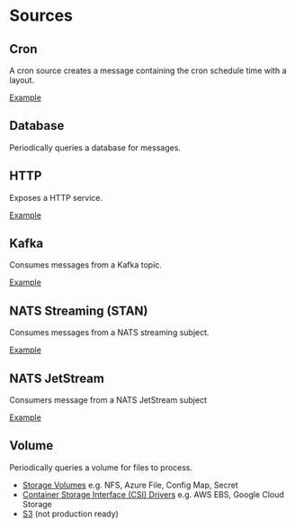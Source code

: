 # Sources

## Cron

A cron source creates a message containing the cron schedule time with a layout.

[Example](../examples/301-cron-log-pipeline.py)

## Database

Periodically queries a database for messages.

## HTTP

Exposes a HTTP service.

[Example](../examples/301-http-pipeline.py)

## Kafka

Consumes messages from a Kafka topic.

[Example](../examples/301-kafka-pipeline.py)

## NATS Streaming (STAN)

Consumes messages from a NATS streaming subject.

[Example](../examples/301-stan-pipeline.py)

## NATS JetStream

Consumers message from a NATS JetStream subject

[Example](../examples/301-jetstream-pipeline.py)

## Volume

Periodically queries a volume for files to process.

* [Storage Volumes](https://kubernetes.io/docs/concepts/storage/volumes/) e.g. NFS, Azure File, Config Map, Secret
* [Container Storage Interface (CSI) Drivers](https://kubernetes-csi.github.io/docs/drivers.html) e.g. AWS EBS, Google
  Cloud Storage
* [S3](https://github.com/ctrox/csi-s3) (not production ready)
